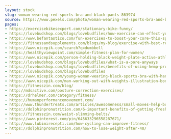 ```yaml
---
layout: stock
slug: woman-wearing-red-sports-bra-and-black-pants-863974
source: https://www.pexels.com/photo/woman-wearing-red-sports-bra-and-black-pants-863974/
pages:
- https://exercisebikesexpert.com/stationary-bike-funny/
- https://lovebudshop.com/blogs/lovebudfiles/how-exercise-can-effect-your-skin
- https://www.befantastico.com/fun-exercises-to-boost-your-core-this-spring/
- https://fitnessandsupplements.com/blogs/my-blog/exercise-with-best-results
- https://www.nicepik.com/search?q=dumbbell
- https://healthyviewpoint.com/simple-fitness-plan-for-women/
- https://www.nicepik.com/person-holding-black-weight-plate-active-athlete-barbell-bodybuilder-bodybuilding-brawny-free-photo-1359963
- https://lovebudshop.com/blogs/lovebudfiles/what-is-a-pore-anyways
- https://lovebudshop.com/blogs/lovebudfiles/benefits-of-using-hemp-protein-powder
- https://lovebudshop.com/blogs/lovebudfiles
- https://www.nicepik.com/young-woman-wearing-black-sports-bra-with-hands-behind-head-posing-in-gym-20-25-years-adult-free-photo-1347145
- https://www.nicepik.com/man-working-out-with-weights-illustration-bodybuilding-gym-fitness-diet-athletic-sport-free-photo-1344992
- https://fitnesszin.com/blog/
- http://mdsactive.com/posture-correction-exercises/
- https://drhelmer.com/category/fitness/
- https://humanperformancemovement.com/
- http://www.thundertreats.com/articles/awesomeness/small-moves-help-boost-body-image.html
- https://dolphinpronutrition.com/6-important-benefits-of-getting-fresh-air/
- https://fitnesszin.com/waist-slimming-belts/
- https://www.pinterest.com/pin/645633296558287671/
- http://www.lubimirecepti.com/how-cycling-can-improve-fitness/
- https://dolphinpronutrition.com/how-to-lose-weight-after-40/
---
```

